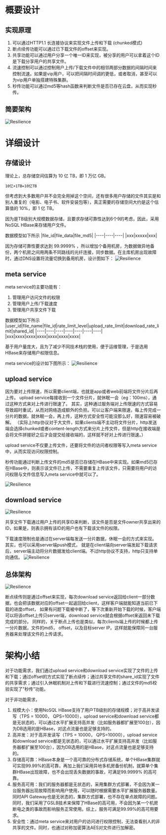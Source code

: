 # 概要设计

## 实现原理

1. 可以通过HTTP1.1 长连接协议来实现文件上传和下载 (chunked模式)
2. 断点续传功能可以通过已下载文件的offset来实现。
3. 共享功能可以通过用户分享一个唯一ID来实现，被分享的用户可以拿着这个ID是下载分享用户的共享文件。
4. 流速控制可以通过控制用户上传/下载文件中的相邻两部分数据的间隔时间来控制流速。如果是vip用户，可以把间隔时间调的更低，或者取消，甚至可以为vip用户单独搭建特殊集群。
5. 秒传功能可以通过md5等hash函数来判断文件是否已存在云盘，从而实现秒传。

## 简要架构

![Resilience](./../pictures/network_storage/brief.drawio.png)

# 详细设计

## 存储设计

理论上，总存储空间估算为 10 亿 TB，即 1 万亿 GB。

```shell
10亿×1TB=10亿TB
```

但考虑到大多数用户并不会完全用掉这个空间，还有很多用户存储的文件其实是和别人重复的（电影、电子书、软件安装包等），真正需要的存储空间大约是这个估算值的
10%，即 1 亿 TB。

因为是TB级别大规模数据存储，且要求存储可靠性达到6个9的考虑，因此，采用NoSQL HBase来存储用户文件。

数据模型如下所示
|file_id|file_data|file_md5|
|----|----|----|
|xxx|xxxxx|xxx|

因为存储可靠性要求达到 99.9999% ，所以增加个备用机房，为数据做异地备份，两个机房之间用两条不同路线的光纤连接，同步数据。在主库机房出现故障时，通过DNS设置将流量切换到备用机房，设计图如下：
![Resilience](./../pictures/network_storage/db.drawio.png)

## meta service

meta service的主要功能有：
1. 管理用户访问文件的权限
2. 管理用户上传/下载速度
3. 管理用户共享文件下载

数据模型如下所示
|user_id|file_name|file_id|rate_limit_level|upload_rate_limit|download_rate_limit|shared_id|
|----|----|----|----|----|----|----|
|xxx|xxxx|xxxx|xxxx|xxxx|xxxx|xxxx|

基于用户量庞大，且为了减少不同技术栈的使用，便于运维管理，于是选用HBase来存储用户权限信息。

meta service的设计如下图所示：
![Resilience](./../pictures/network_storage/meta.drawio.png)

## upload service
因为要对上传限速，所以需要client端，也就是app或者web前端将文件分片后再上传。 upload service每接收到一个文件分片，就休眠一会（eg：100ms），通过这种方式来对上传进行限速了。
其实，这种通过服务端对上传限速的方式容易导致超时重试，从而对网络造成额外的负担。可以让客户端来限速，每上传完成一分片的数据，就休眠一会，再上传，这种方式安全性可能没那么好，限速容易被破解。
（实际上http协议对于大文件，如果clients端不主动将文件分片，http发送端会选择chunked或者content-length方式来分片上传文件，但是http在接收端是会将文件拼接好之后才会提交给接收端的，这样就不好对上传进行限速。）

upload service不仅要上传文件，还要将文件的访问者权限等写入meta service中，从而实现访问权限控制。

秒传功能通过判断上传文件的md5是否已存储在HBase中来实现。如果md5已存在HBase中，则表示该文件已上传，不需要重复上传该文件，只需要将用户的访问权限与文件信息写入meta service中就可以了。

![Resilience](./../pictures/network_storage/upload.drawio.png)

## download service
![Resilience](./../pictures/network_storage/download.drawio.png)

共享文件下载通过用户上传的共享ID来判断，该文件是否是文件owner共享出来的ID，如果是，则表示拥有该ID的用户也有下载该文件的权限。

下载速度限制也是通过在server端每发送一分片数据，休眠一会的方式来实现。其实，也可以采用server端push模式，
就是在client端向server端发起下载请求后，server端主动将分片数据发给client端。不过http协议不支持，http只支持单向通信。
![Resilience](./../pictures/network_storage/img.png)

## 总体架构
![Resilience](./../pictures/network_storage/final.drawio.png)

断点续传则是通过offset来实现，每次download service返回给client一部分数据，也会把该数据对应的offset一起返回给client，这样客户端就能知道当前已下载的进度offset，
如果有问题下载被中断了，等下次重新开始下载的时候，客户端可以将该offset上传只server端，download service就会根据offset来返回未下载完成的部分。
同样的，关于断点上传也是类似，每次clients端上传的时候都上传一分片数据，文件的md5， offset，以及目标server IP。这样就能保障同一台服务器来处理该文件的上传请求。 
# 架构小结
对于功能需求，我们通过upload service和download service实现了文件的上传和下载；通过offset的方式实现了断点续传；通过共享文件的share_id实现了文件的共享需求；通过引入休眠机制对上传和下载进行流速控制；通过文件的md5校验实现了"秒传"功能。

对于非功能需求，
1. 规模大小：使用NoSQL HBase支持了用户TB级别的存储规模；对于高并发读写（TPS = 10000， QPS=10000），upload service和download service都是无状态的，可以通过水平扩展支持高并发（比如服务器都扩展至100台），因为DB选用的是HBase，对这点流量也是足够支持的。
2. 高并发：对于高并发读写（TPS = 10000， QPS=10000），upload service和download service都是无状态的，可以通过水平扩展支持高并发（比如服务器都扩展至100台），因为DB选用的是HBase，对这点流量也是足够支持的。
3. 存储高可靠：HBase本身是一个高可靠的分布式存储系统，单个HBase集群就可实现99.99%的高可靠，再加上我们采用异地多机房备份机制，就算单个集群HBase出现故障，也不会出现丢失数据的事故，可满足99.9999% 的高可靠。
4. 服务高可用：我们的服务器都是无状态的，采用集群方式部署，不会因为某一台服务器出现故障而影响用户使用，可以随时根据需要水平扩展服务器数量。同时API Gateway也是无状态的，集群方式部署，也不存在单点故障的问题。同时，我们采用了GSLB技术来保障了HBase的高可用，不会因为某一个机房断电之类的事故而影响服务正常使用。综上，服务可满足99.99%的高可用要求。
5. 安全性：通过meta service来对用户的访问进行权限控制，无法查看别人的非共享的文件。同时，也通过对称加密算法AES对文件进行加解密。